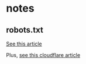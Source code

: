# notes

## robots.txt

[See this article](https://www.cyberciti.biz/web-developer/block-openai-bard-bing-ai-crawler-bots-using-robots-txt-file/)

Plus, [see this cloudflare article](https://blog.cloudflare.com/ai-bots/)
